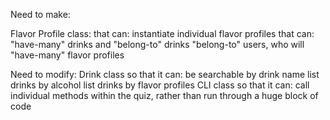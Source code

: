 


Need to make:
  
  Flavor Profile class:
    that can:
      instantiate individual flavor profiles
        that can:
          "have-many" drinks and "belong-to" drinks
          "belong-to" users, who will "have-many" flavor profiles


Need to modify:
  Drink class
    so that it can:
      be searchable by drink name
      list drinks by alcohol
      list drinks by flavor profiles
  CLI class
    so that it can:
      call individual methods within the quiz, rather than run through a huge block of code
